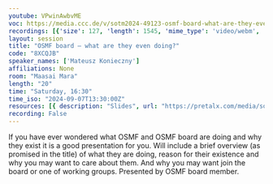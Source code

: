 ```yaml
---
youtube: VPwinAwbvME
voc: https://media.ccc.de/v/sotm2024-49123-osmf-board-what-are-they-even-doing-
recordings: [{'size': 127, 'length': 1545, 'mime_type': 'video/webm', 'language': 'eng', 'filename': 'sotm2024-49123-eng-OSMF_board_-_what_are_they_even_doing_webm-hd.webm', 'state': 'new', 'folder': 'webm-hd', 'high_quality': True, 'width': 1920, 'height': 1080, 'updated_at': '2024-11-19T19:30:09.023+01:00', 'recording_url': 'https://cdn.media.ccc.de/events/sotm/2024/webm-hd/sotm2024-49123-eng-OSMF_board_-_what_are_they_even_doing_webm-hd.webm', 'url': 'https://api.media.ccc.de/public/recordings/81724', 'event_url': 'https://api.media.ccc.de/public/events/a682036c-43f1-59e8-a182-fc1f2f48d8f7', 'conference_url': 'https://api.media.ccc.de/public/conferences/sotm2024'}, {'size': 63, 'length': 1545, 'mime_type': 'video/webm', 'language': 'eng', 'filename': 'sotm2024-49123-eng-OSMF_board_-_what_are_they_even_doing_webm-sd.webm', 'state': 'new', 'folder': 'webm-sd', 'high_quality': False, 'width': 720, 'height': 576, 'updated_at': '2024-11-19T19:20:11.243+01:00', 'recording_url': 'https://cdn.media.ccc.de/events/sotm/2024/webm-sd/sotm2024-49123-eng-OSMF_board_-_what_are_they_even_doing_webm-sd.webm', 'url': 'https://api.media.ccc.de/public/recordings/81719', 'event_url': 'https://api.media.ccc.de/public/events/a682036c-43f1-59e8-a182-fc1f2f48d8f7', 'conference_url': 'https://api.media.ccc.de/public/conferences/sotm2024'}, {'size': 41, 'length': 1545, 'mime_type': 'video/mp4', 'language': 'eng', 'filename': 'sotm2024-49123-eng-OSMF_board_-_what_are_they_even_doing_sd.mp4', 'state': 'new', 'folder': 'h264-sd', 'high_quality': False, 'width': 720, 'height': 576, 'updated_at': '2024-11-19T19:19:03.919+01:00', 'recording_url': 'https://cdn.media.ccc.de/events/sotm/2024/h264-sd/sotm2024-49123-eng-OSMF_board_-_what_are_they_even_doing_sd.mp4', 'url': 'https://api.media.ccc.de/public/recordings/81718', 'event_url': 'https://api.media.ccc.de/public/events/a682036c-43f1-59e8-a182-fc1f2f48d8f7', 'conference_url': 'https://api.media.ccc.de/public/conferences/sotm2024'}, {'size': 23, 'length': 1545, 'mime_type': 'audio/mpeg', 'language': 'eng', 'filename': 'sotm2024-49123-eng-OSMF_board_-_what_are_they_even_doing_mp3.mp3', 'state': 'new', 'folder': 'mp3', 'high_quality': False, 'width': 0, 'height': 0, 'updated_at': '2024-11-19T19:18:44.850+01:00', 'recording_url': 'https://cdn.media.ccc.de/events/sotm/2024/mp3/sotm2024-49123-eng-OSMF_board_-_what_are_they_even_doing_mp3.mp3', 'url': 'https://api.media.ccc.de/public/recordings/81717', 'event_url': 'https://api.media.ccc.de/public/events/a682036c-43f1-59e8-a182-fc1f2f48d8f7', 'conference_url': 'https://api.media.ccc.de/public/conferences/sotm2024'}, {'size': 117, 'length': 1545, 'mime_type': 'video/mp4', 'language': 'eng', 'filename': 'sotm2024-49123-eng-OSMF_board_-_what_are_they_even_doing_hd.mp4', 'state': 'new', 'folder': 'h264-hd', 'high_quality': True, 'width': 1920, 'height': 1080, 'updated_at': '2024-11-19T18:53:11.642+01:00', 'recording_url': 'https://cdn.media.ccc.de/events/sotm/2024/h264-hd/sotm2024-49123-eng-OSMF_board_-_what_are_they_even_doing_hd.mp4', 'url': 'https://api.media.ccc.de/public/recordings/81713', 'event_url': 'https://api.media.ccc.de/public/events/a682036c-43f1-59e8-a182-fc1f2f48d8f7', 'conference_url': 'https://api.media.ccc.de/public/conferences/sotm2024'}]
layout: session
title: "OSMF board – what are they even doing?"
code: "8XCQJB"
speaker_names: ['Mateusz Konieczny']
affiliations: None
room: "Maasai Mara"
length: "20"
time: "Saturday, 16:30"
time_iso: "2024-09-07T13:30:00Z"
resources: [{ description: "Slides", url: "https://pretalx.com/media/sotm2024/submissions/8XCQJB/resources/V2_final_OSMF_board__what_are_they_even_doing_7awOSGW.pdf" }]
recording: False
---
```


If you have ever wondered what OSMF and OSMF board are doing and why they exist it is a good presentation for you.
Will include a brief overview (as promised in the title) of what they are doing, reason for their existence and why you may want to care about them. And why you may want join the board or one of working groups.
Presented by OSMF board member.

